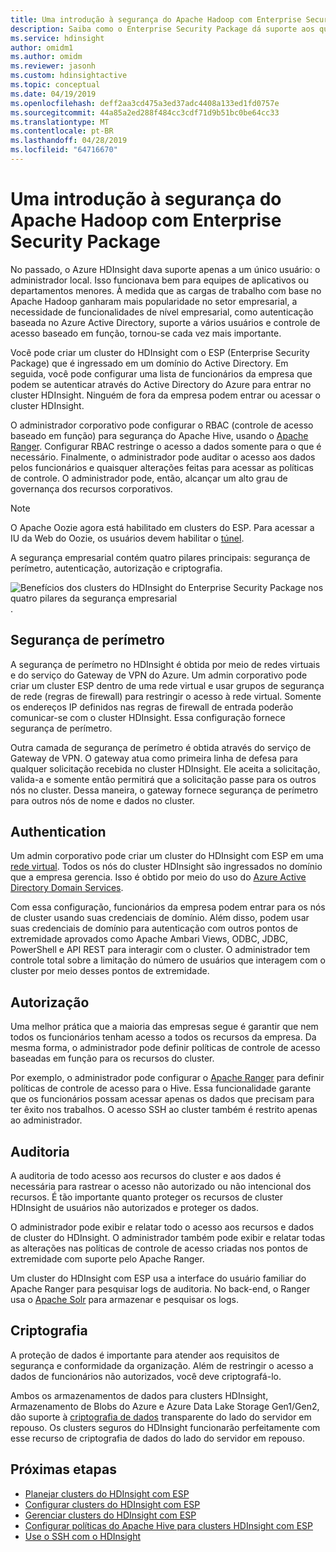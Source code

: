 ```yaml
---
title: Uma introdução à segurança do Apache Hadoop com Enterprise Security Package
description: Saiba como o Enterprise Security Package dá suporte aos quatro pilares da segurança empresarial.
ms.service: hdinsight
author: omidm1
ms.author: omidm
ms.reviewer: jasonh
ms.custom: hdinsightactive
ms.topic: conceptual
ms.date: 04/19/2019
ms.openlocfilehash: deff2aa3cd475a3ed37adc4408a133ed1fd0757e
ms.sourcegitcommit: 44a85a2ed288f484cc3cdf71d9b51bc0be64cc33
ms.translationtype: MT
ms.contentlocale: pt-BR
ms.lasthandoff: 04/28/2019
ms.locfileid: "64716670"
---
```

# <a name="an-introduction-to-apache-hadoop-security-with-enterprise-security-package"></a>Uma introdução à segurança do Apache Hadoop com Enterprise Security Package

No passado, o Azure HDInsight dava suporte apenas a um único usuário: o administrador local. Isso funcionava bem para equipes de aplicativos ou departamentos menores. À medida que as cargas de trabalho com base no Apache Hadoop ganharam mais popularidade no setor empresarial, a necessidade de funcionalidades de nível empresarial, como autenticação baseada no Azure Active Directory, suporte a vários usuários e controle de acesso baseado em função, tornou-se cada vez mais importante. 

Você pode criar um cluster do HDInsight com o ESP (Enterprise Security Package) que é ingressado em um domínio do Active Directory. Em seguida, você pode configurar uma lista de funcionários da empresa que podem se autenticar através do Active Directory do Azure para entrar no cluster HDInsight. Ninguém de fora da empresa podem entrar ou acessar o cluster HDInsight. 

O administrador corporativo pode configurar o RBAC (controle de acesso baseado em função) para segurança do Apache Hive, usando o [Apache Ranger](https://hortonworks.com/apache/ranger/). Configurar RBAC restringe o acesso a dados somente para o que é necessário. Finalmente, o administrador pode auditar o acesso aos dados pelos funcionários e quaisquer alterações feitas para acessar as políticas de controle. O administrador pode, então, alcançar um alto grau de governança dos recursos corporativos.

> [!NOTE]  
> O Apache Oozie agora está habilitado em clusters do ESP. Para acessar a IU da Web do Oozie, os usuários devem habilitar o [túnel](../hdinsight-linux-ambari-ssh-tunnel.md).

A segurança empresarial contém quatro pilares principais: segurança de perímetro, autenticação, autorização e criptografia.

![Benefícios dos clusters do HDInsight do Enterprise Security Package nos quatro pilares da segurança empresarial](./media/apache-domain-joined-introduction/hdinsight-domain-joined-four-pillars.png).

## <a name="perimeter-security"></a>Segurança de perímetro
A segurança de perímetro no HDInsight é obtida por meio de redes virtuais e do serviço do Gateway de VPN do Azure. Um admin corporativo pode criar um cluster ESP dentro de uma rede virtual e usar grupos de segurança de rede (regras de firewall) para restringir o acesso à rede virtual. Somente os endereços IP definidos nas regras de firewall de entrada poderão comunicar-se com o cluster HDInsight. Essa configuração fornece segurança de perímetro.

Outra camada de segurança de perímetro é obtida através do serviço de Gateway de VPN. O gateway atua como primeira linha de defesa para qualquer solicitação recebida no cluster HDInsight. Ele aceita a solicitação, valida-a e somente então permitirá que a solicitação passe para os outros nós no cluster. Dessa maneira, o gateway fornece segurança de perímetro para outros nós de nome e dados no cluster.

## <a name="authentication"></a>Authentication
Um admin corporativo pode criar um cluster do HDInsight com ESP em uma [rede virtual](https://azure.microsoft.com/services/virtual-network/). Todos os nós do cluster HDInsight são ingressados no domínio que a empresa gerencia. Isso é obtido por meio do uso do [Azure Active Directory Domain Services](../../active-directory-domain-services/active-directory-ds-overview.md). 

Com essa configuração, funcionários da empresa podem entrar para os nós de cluster usando suas credenciais de domínio. Além disso, podem usar suas credenciais de domínio para autenticação com outros pontos de extremidade aprovados como Apache Ambari Views, ODBC, JDBC, PowerShell e API REST para interagir com o cluster. O administrador tem controle total sobre a limitação do número de usuários que interagem com o cluster por meio desses pontos de extremidade.

## <a name="authorization"></a>Autorização
Uma melhor prática que a maioria das empresas segue é garantir que nem todos os funcionários tenham acesso a todos os recursos da empresa. Da mesma forma, o administrador pode definir políticas de controle de acesso baseadas em função para os recursos do cluster. 

Por exemplo, o administrador pode configurar o [Apache Ranger](https://hortonworks.com/apache/ranger/) para definir políticas de controle de acesso para o Hive. Essa funcionalidade garante que os funcionários possam acessar apenas os dados que precisam para ter êxito nos trabalhos. O acesso SSH ao cluster também é restrito apenas ao administrador.

## <a name="auditing"></a>Auditoria
A auditoria de todo acesso aos recursos do cluster e aos dados é necessária para rastrear o acesso não autorizado ou não intencional dos recursos. É tão importante quanto proteger os recursos de cluster HDInsight de usuários não autorizados e proteger os dados. 

O administrador pode exibir e relatar todo o acesso aos recursos e dados de cluster do HDInsight. O administrador também pode exibir e relatar todas as alterações nas políticas de controle de acesso criadas nos pontos de extremidade com suporte pelo Apache Ranger. 

Um cluster do HDInsight com ESP usa a interface do usuário familiar do Apache Ranger para pesquisar logs de auditoria. No back-end, o Ranger usa o [Apache Solr](https://hortonworks.com/apache/solr/) para armazenar e pesquisar os logs.

## <a name="encryption"></a>Criptografia
A proteção de dados é importante para atender aos requisitos de segurança e conformidade da organização. Além de restringir o acesso a dados de funcionários não autorizados, você deve criptografá-lo. 

Ambos os armazenamentos de dados para clusters HDInsight, Armazenamento de Blobs do Azure e Azure Data Lake Storage Gen1/Gen2, dão suporte à [criptografia de dados](../../storage/common/storage-service-encryption.md) transparente do lado do servidor em repouso. Os clusters seguros do HDInsight funcionarão perfeitamente com esse recurso de criptografia de dados do lado do servidor em repouso.

## <a name="next-steps"></a>Próximas etapas

* [Planejar clusters do HDInsight com ESP](apache-domain-joined-architecture.md)
* [Configurar clusters do HDInsight com ESP](apache-domain-joined-configure.md)
* [Gerenciar clusters do HDInsight com ESP](apache-domain-joined-manage.md)
* [Configurar políticas do Apache Hive para clusters HDInsight com ESP](apache-domain-joined-run-hive.md)
* [Use o SSH com o HDInsight](../hdinsight-hadoop-linux-use-ssh-unix.md#domainjoined)

